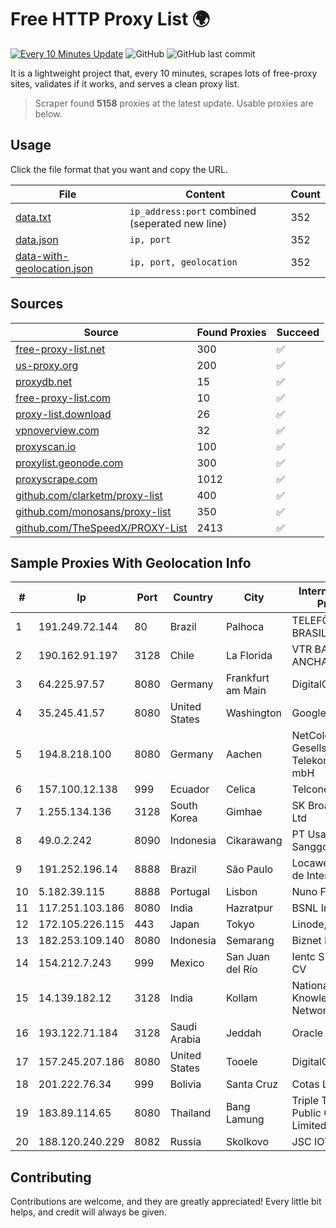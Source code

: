 
# Free HTTP Proxy List 🌍

[![Every 10 Minutes Update](https://github.com/mertguvencli/http-proxy-list/actions/workflows/main.yml/badge.svg?branch=main)](https://github.com/mertguvencli/http-proxy-list/actions/workflows/main.yml)
![GitHub](https://img.shields.io/github/license/mertguvencli/http-proxy-list)
![GitHub last commit](https://img.shields.io/github/last-commit/mertguvencli/http-proxy-list)

It is a lightweight project that, every 10 minutes, scrapes lots of free-proxy sites, validates if it works, and serves a clean proxy list.


> Scraper found **5158** proxies at the latest update. Usable proxies are below.

## Usage

Click the file format that you want and copy the URL.


|File|Content|Count|
|----|-------|-----|
|[data.txt](https://raw.githubusercontent.com/mertguvencli/http-proxy-list/main/proxy-list/data.txt)|`ip_address:port` combined (seperated new line)|352|
|[data.json](https://raw.githubusercontent.com/mertguvencli/http-proxy-list/main/proxy-list/data.json)|`ip, port`|352|
|[data-with-geolocation.json](https://raw.githubusercontent.com/mertguvencli/http-proxy-list/main/proxy-list/data-with-geolocation.json)|`ip, port, geolocation`|352|

## Sources

|Source|Found Proxies|Succeed|
|------|-------------|-------|
|[free-proxy-list.net](https://free-proxy-list.net)|300|✅|
|[us-proxy.org](https://www.us-proxy.org)|200|✅|
|[proxydb.net](http://proxydb.net)|15|✅|
|[free-proxy-list.com](https://free-proxy-list.com/?page=&port=&type%5B%5D=http&type%5B%5D=https&up_time=0&search=Search)|10|✅|
|[proxy-list.download](https://www.proxy-list.download/HTTP)|26|✅|
|[vpnoverview.com](https://vpnoverview.com/privacy/anonymous-browsing/free-proxy-servers)|32|✅|
|[proxyscan.io](https://www.proxyscan.io)|100|✅|
|[proxylist.geonode.com](https://proxylist.geonode.com/api/proxy-list?limit=300&page=1&sort_by=lastChecked&sort_type=desc&protocols=http,https)|300|✅|
|[proxyscrape.com](https://api.proxyscrape.com/v2/?request=displayproxies&protocol=http&timeout=10000&country=all&ssl=all&anonymity=all)|1012|✅|
|[github.com/clarketm/proxy-list](https://raw.githubusercontent.com/clarketm/proxy-list/master/proxy-list-raw.txt)|400|✅|
|[github.com/monosans/proxy-list](https://raw.githubusercontent.com/monosans/proxy-list/main/proxies/http.txt)|350|✅|
|[github.com/TheSpeedX/PROXY-List](https://raw.githubusercontent.com/TheSpeedX/PROXY-List/master/http.txt)|2413|✅|


## Sample Proxies With Geolocation Info

|#|Ip|Port|Country|City|Internet Service Provider|
|-|--|----|-------|----|-------------------------|
|1|191.249.72.144|80|Brazil|Palhoca|TELEFÔNICA BRASIL S.A|
|2|190.162.91.197|3128|Chile|La Florida|VTR BANDA ANCHA S.A.|
|3|64.225.97.57|8080|Germany|Frankfurt am Main|DigitalOcean, LLC|
|4|35.245.41.57|8080|United States|Washington|Google LLC|
|5|194.8.218.100|8080|Germany|Aachen|NetCologne Gesellschaft fur Telekommunikation mbH|
|6|157.100.12.138|999|Ecuador|Celica|Telconet S.A|
|7|1.255.134.136|3128|South Korea|Gimhae|SK Broadband Co Ltd|
|8|49.0.2.242|8090|Indonesia|Cikarawang|PT Usaha Adi Sanggoro|
|9|191.252.196.14|8888|Brazil|São Paulo|Locaweb Serviços de Internet S/A|
|10|5.182.39.115|8888|Portugal|Lisbon|Nuno Felgueiras|
|11|117.251.103.186|8080|India|Hazratpur|BSNL Internet|
|12|172.105.226.115|443|Japan|Tokyo|Linode, LLC|
|13|182.253.109.140|8080|Indonesia|Semarang|Biznet Metronet|
|14|154.212.7.243|999|Mexico|San Juan del Río|Ientc S De RL De CV|
|15|14.139.182.12|3128|India|Kollam|National Knowledge Network|
|16|193.122.71.184|3128|Saudi Arabia|Jeddah|Oracle Corporation|
|17|157.245.207.186|8080|United States|Tooele|DigitalOcean, LLC|
|18|201.222.76.34|999|Bolivia|Santa Cruz|Cotas Ltda.|
|19|183.89.114.65|8080|Thailand|Bang Lamung|Triple T Broadband Public Company Limited|
|20|188.120.240.229|8082|Russia|Skolkovo|JSC IOT|



## Contributing

Contributions are welcome, and they are greatly appreciated! Every
little bit helps, and credit will always be given.

